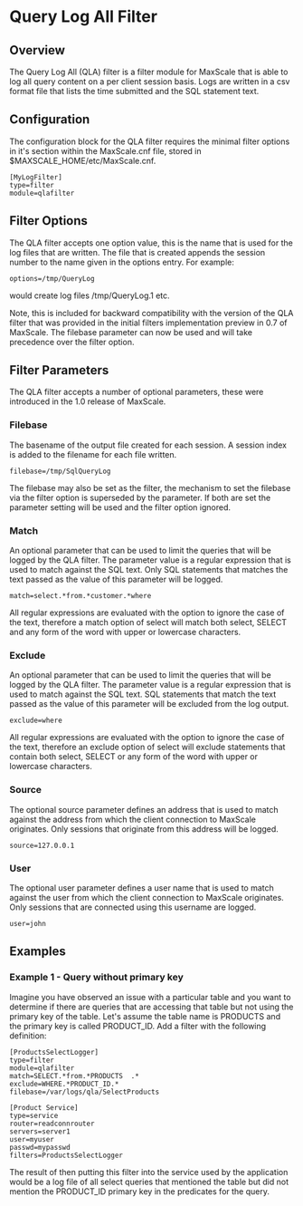 # Query Log All Filter

## Overview

The  Query Log All (QLA)  filter  is  a  filter  module  for  MaxScale  that  is  able  to  log  all  query  content  on  a  per  client session  basis.  Logs  are  written  in  a  csv  format  file  that  lists  the  time  submitted  and  the  SQL statement  text.

## Configuration

The  configuration  block  for  the  QLA  filter  requires  the  minimal  filter  options  in  it's  section  within  the  MaxScale.cnf  file,  stored  in  $MAXSCALE_HOME/etc/MaxScale.cnf.
```
[MyLogFilter]
type=filter
module=qlafilter
```

## Filter Options

The  QLA  filter  accepts  one  option  value,  this  is  the  name  that  is  used  for  the  log  files  that  are written.  The  file  that  is  created  appends  the  session  number  to  the  name  given  in  the  options entry.  For example:

```
options=/tmp/QueryLog
```

would  create  log  files  /tmp/QueryLog.1  etc.

Note,  this  is  included  for  backward  compatibility  with  the  version  of  the  QLA  filter  that  was provided  in  the  initial  filters  implementation  preview  in  0.7  of  MaxScale.  The  filebase  parameter  can  now  be  used  and  will  take  precedence  over  the  filter  option.

## Filter Parameters

The  QLA  filter  accepts  a  number  of  optional  parameters,  these  were  introduced  in  the  1.0  release  of  MaxScale.

### Filebase

The  basename  of  the  output  file  created  for  each  session.  A  session  index  is  added  to  the  filename  for  each  file  written.

```
filebase=/tmp/SqlQueryLog
```

The  filebase  may  also  be  set  as  the  filter,  the  mechanism  to  set  the  filebase  via  the  filter  option  is  superseded  by  the  parameter.  If  both  are  set  the  parameter  setting  will  be  used  and  the  filter  option  ignored.

### Match

An  optional  parameter  that  can  be  used  to  limit  the  queries  that  will  be  logged  by  the  QLA  filter.  The  parameter  value  is  a  regular  expression  that  is  used  to  match  against  the  SQL  text.  Only  SQL  statements  that  matches  the  text  passed  as  the  value  of  this  parameter  will  be  logged.

```
match=select.*from.*customer.*where
```

All  regular  expressions  are  evaluated  with  the  option  to  ignore  the  case  of  the  text,  therefore  a  match  option  of  select  will  match  both  select,  SELECT  and  any  form  of  the  word  with  upper  or  lowercase  characters.

### Exclude

An  optional  parameter  that  can  be  used  to  limit  the  queries  that  will  be  logged  by  the  QLA  filter.  The  parameter  value  is  a  regular  expression  that  is  used  to  match  against  the  SQL  text.  SQL  statements  that  match  the  text  passed  as  the  value  of  this  parameter  will  be  excluded  from  the  log  output.

```
exclude=where
```

All  regular  expressions  are  evaluated  with  the  option  to  ignore  the  case  of  the  text,  therefore  an  exclude  option  of  select  will  exclude  statements  that  contain  both  select,  SELECT  or  any  form  of  the  word  with  upper  or  lowercase  characters.

### Source

The  optional  source  parameter  defines  an  address  that  is  used  to  match  against  the  address  from  which  the  client  connection  to  MaxScale  originates.  Only  sessions  that  originate  from  this  address  will  be  logged.

```
source=127.0.0.1
```

### User

The  optional  user  parameter  defines  a  user  name  that  is  used  to  match  against  the  user  from  which  the  client  connection  to  MaxScale  originates.  Only  sessions  that  are  connected  using  this  username  are  logged.

```
user=john
```

## Examples

### Example 1 - Query without primary key

Imagine  you  have  observed  an  issue  with  a  particular  table  and  you  want  to  determine  if  there  are  queries  that  are  accessing  that  table  but  not  using  the  primary  key  of  the  table.  Let's  assume  the  table  name  is  PRODUCTS  and  the  primary  key  is  called  PRODUCT_ID.    Add  a  filter  with  the  following  definition:

```
[ProductsSelectLogger]
type=filter
module=qlafilter
match=SELECT.*from.*PRODUCTS  .*
exclude=WHERE.*PRODUCT_ID.*
filebase=/var/logs/qla/SelectProducts

[Product Service]
type=service
router=readconnrouter
servers=server1
user=myuser
passwd=mypasswd
filters=ProductsSelectLogger
```

The  result  of  then  putting  this  filter  into  the  service  used  by  the  application  would  be  a  log  file  of  all  select  queries  that  mentioned  the  table  but  did  not  mention  the  PRODUCT_ID  primary  key  in  the  predicates  for  the  query.
